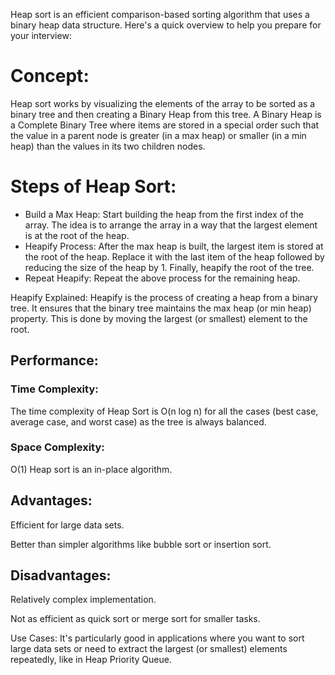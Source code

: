 Heap sort is an efficient comparison-based sorting algorithm that uses a binary heap data structure. Here's a quick overview to help you prepare for your interview:

# Concept: 

Heap sort works by visualizing the elements of the array to be sorted as a binary tree and then creating a Binary Heap from this tree. A Binary Heap is a Complete Binary Tree where items are stored in a special order such that the value in a parent node is greater (in a max heap) or smaller (in a min heap) than the values in its two children nodes.

# Steps of Heap Sort:

- Build a Max Heap: Start building the heap from the first index of the array. The idea is to arrange the array in a way that the largest element is at the root of the heap.
- Heapify Process: After the max heap is built, the largest item is stored at the root of the heap. Replace it with the last item of the heap followed by reducing the size of the heap by 1. Finally, heapify the root of the tree.
- Repeat Heapify: Repeat the above process for the remaining heap.

Heapify Explained: Heapify is the process of creating a heap from a binary tree. It ensures that the binary tree maintains the max heap (or min heap) property. This is done by moving the largest (or smallest) element to the root.

## Performance:

### Time Complexity: 

The time complexity of Heap Sort is O(n log n) for all the cases (best case, average case, and worst case) as the tree is always balanced.

### Space Complexity: 

O(1) Heap sort is an in-place algorithm.

## Advantages:

Efficient for large data sets.

Better than simpler algorithms like bubble sort or insertion sort.

## Disadvantages:

Relatively complex implementation.

Not as efficient as quick sort or merge sort for smaller tasks.

Use Cases: It's particularly good in applications where you want to sort large data sets or need to extract the largest (or smallest) elements repeatedly, like in Heap Priority Queue.
